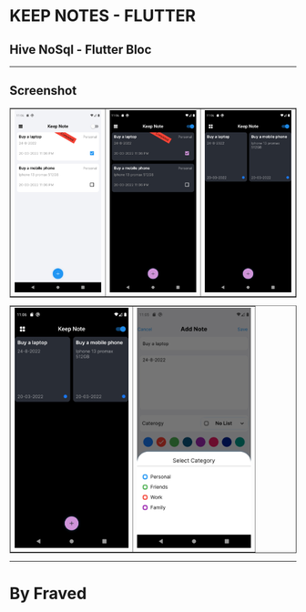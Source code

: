 # KEEP NOTES - FLUTTER

## Hive NoSql - Flutter Bloc 

___

## Screenshot

<table border>
    <tr>
        <td><img src="./screenshot/Screenshot_1647792387.png" alt="" width="200"></td>
        <td><img src="./Screenshot/Screenshot_1647792391.png" alt="" width="200"></td>
        <td><img src="./Screenshot/Screenshot_1647792398.png" alt="" width="200"></td>
    <tr>
</table>
<table border>
    <tr>
        <td><img src="./Screenshot/Screenshot_1647792398.png" alt="" width="200"></td>
        <td><img src="./Screenshot/Screenshot_1647792320.png" alt="" width="200"></td>
    <tr>
</table>

---
# By Fraved 